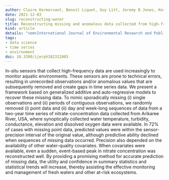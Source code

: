```yaml
---
author: Claire Kermorvant, Benoit Liquet, Guy Litt, Jeremy B Jones, Kerrie Mengersen, Erin E Peterson, Rob J Hyndman, Catherine Leigh
date: 2021-12-03
slug: reconstructing-water
title: Reconstructing missing and anomalous data collected from high-frequency in-situ sensors in fresh waters
kind: article
details: "<em>International Journal of Environmental Research and Public Health</em>, <b>18</b>(23), 12803"
tags:
- data science
- time series
- environment
doi: 10.3390/ijerph182312803
---
```


In-situ sensors that collect high-frequency data are used increasingly to monitor aquatic environments. These sensors are prone to technical errors, resulting in unrecorded observations and/or anomalous values that are subsequently removed and create gaps in time series data. We present a framework based on generalized additive and auto-regressive models to recover these missing data. To mimic sporadically missing (i) single observations and (ii) periods of contiguous observations, we randomly removed (i) point data and (ii) day and week-long sequences of data from a two-year time series of nitrate-concentration data collected from Arikaree River, USA, where synoptically collected water temperature, turbidity, conductance, elevation and dissolved oxygen data were available. In 72% of cases with missing point data, predicted values were within the sensor-precision interval of the original value, although predictive ability declined when sequences of missing data occurred. Precision also depended on the availability of other water-quality covariates. When covariates were available, even a sudden, event-based peak in nitrate concentration was reconstructed well. By providing a promising method for accurate prediction of missing data, the utility and confidence in summary statistics and statistical trends will increase, thereby assisting the effective monitoring and management of fresh waters and other at-risk ecosystems.
